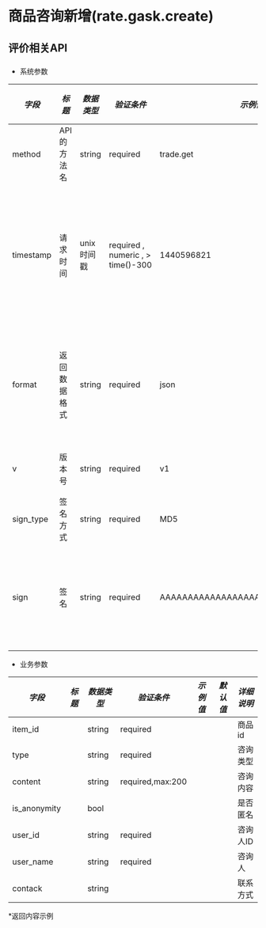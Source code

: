# 商品咨询新增(rate.gask.create)

## 评价相关API

### 

* 系统参数

| *字段* | *标题* | *数据类型* | *验证条件* | *示例值* | *默认值* | *详细说明* |
| ------------- | ------------- | ------------- | ------------- | ------------- | ------------- | ------------- |
| method | API的方法名 | string | required | trade.get | null | 标识请求的是哪个API |
| timestamp | 请求时间 | unix时间戳 | required , numeric , > time()-300 | 1440596821 | null | 标识API请求的发起时间，如果超时300秒则拒绝请求 |
| format | 返回数据格式 | string | required | json | json | 返回数据是json格式的，目前只支持json |
| v | 版本号 | string | required | v1 | null | 标识该接口的版本 |
| sign_type | 签名方式 | string | required | MD5 | null | 标识签名算法 |
| sign | 签名 | string | required | AAAAAAAAAAAAAAAAAAAAAAAAAAAAAAAAA | null | 数据签名，32位长度16进制数字 |


* 业务参数

| *字段* | *标题* | *数据类型* | *验证条件* | *示例值* | *默认值* | *详细说明* |
| ------------- | ------------- | ------------- | ------------- | ------------- | ------------- | ------------- |
| item_id |  | string | required |  |  | 商品id |
| type |  | string | required |  |  | 咨询类型 |
| content |  | string | required,max:200 |  |  | 咨询内容 |
| is_anonymity |  | bool |  |  |  | 是否匿名 |
| user_id |  | string | required |  |  | 咨询人ID |
| user_name |  | string | required |  |  | 咨询人 |
| contack |  | string |  |  |  | 联系方式 |


*返回内容示例

```



```

